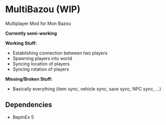 # MultiBazou (WIP)
 Multiplayer Mod for Mon Bazou


**Currently semi-working**

**Working Stuff:**  
- Establishing connection between two players
- Spawning players into world
- Syncing location of players
- Syncing rotation of players

**Missing/Broken Stuff:**
- Basically everything (item sync, vehicle sync, save sync, NPC sync, ...)

## Dependencies
- BepInEx 5
